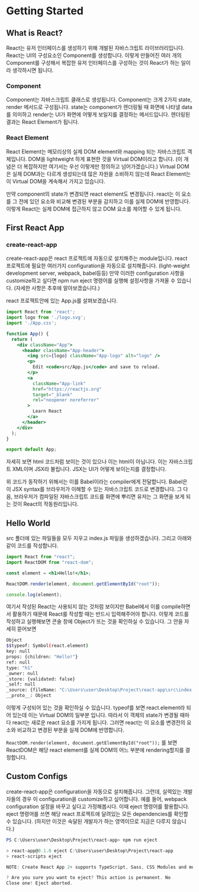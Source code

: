 # Getting Started

## What is React?

React는 유저 인터페이스를 생성하기 위해 개발된 자바스크립트 라이브러리입니다. React는 UI의 구성요소인 Component를 생성합니다. 이렇게 만들어진 여러 개의 Component를 구성해서 복잡한 유저 인터페이스를 구성하는 것이 React가 하는 일이라 생각하시면 됩니다.

### Component

Component는 자바스크립트 클래스로 생성됩니다. Component는 크게 2가지 state, render 메서드로 구성됩니다. state는 component가 렌더링될 때 화면에 나타낼 data를 의미하고 render는 UI가 화면에 어떻게 보일지를 결정하는 메서드입니다. 렌더링된 결과는 React Element가 됩니다.

### React Element

React Element는 메모리상의 실제 DOM element와 mapping 되는 자바스크립트 객체입니다. DOM을 lightweight 하게 표현한 것을 Virtual DOM이라고 합니다. (이 개념은 더 복잡하지만 여기서는 우선 이렇게만 정의하고 넘어가겠습니다.) Virtual DOM은 실제 DOM과는 다르게 생성되는데 많은 자원을 소비하지 않는데 React Element는 이 Virtual DOM을 계속해서 가지고 있습니다. 

만약 component의 state가 변경되면 react element도 변경됩니다. react는 이 요소를 그 전에 있던 요소와 비교해 변경된 부분을 감지하고 이를 실제 DOM에 반영합니다. 이렇게 React는 실제 DOM에 접근하지 않고 DOM 요소를 제어할 수 있게 됩니다. 

## First React App

### create-react-app

create-react-app은 react 프로젝트에 자동으로 설치해주는 module입니다. react 프로젝트에 필요한 여러가지 configuration을 자동으로 설치해줍니다. (light-weight development server, webpack, babel등등) 만약 이러한 configuration 사항을  customize하고 싶다면 npm run eject 명령어를 실행해 설정사항을 가져올 수 있습니다. (자세한 사항은 추후에 알아보겠습니다.)

react 프로젝트안에 있는 App.js를 살펴보겠습니다.

```jsx
import React from 'react';
import logo from './logo.svg';
import './App.css';

function App() {
  return (
    <div className="App">
      <header className="App-header">
        <img src={logo} className="App-logo" alt="logo" />
        <p>
          Edit <code>src/App.js</code> and save to reload.
        </p>
        <a
          className="App-link"
          href="https://reactjs.org"
          target="_blank"
          rel="noopener noreferrer"
        >
          Learn React
        </a>
      </header>
    </div>
  );
}

export default App;
```

자세히 보면 html 코드처럼 보이는 것이 있으나 이는 html이 아닙니다. 이는 자바스크립트 XML이며 JSX라 불립니다. JSX는 UI가 어떻게 보이는지를 결정합니다.

위 코드가 동작하기 위해서는 이를 Babel이라는 compiler에게 전달합니다. Babel은 이 JSX syntax를 브라우저가 이해할 수 있는 자바스크립트 코드로 변경합니다. 그 다음, 브라우저가 컴파일된 자바스크립트 코드를 화면에 뿌리면 유저는 그 화면을 보게 되는 것이 React의 작동원리입니다.

## Hello World

src 폴더에 있는 파일들을 모두 지우고 index.js 파일을 생성하겠습니다. 그리고 아래와 같이 코드를 작성합니다.

```jsx
import React from "react";
import ReactDOM from "react-dom";

const element = <h1>Hello!</h1>;

ReactDOM.render(element, document.getElementById("root"));

console.log(element);
```

여기서 작성된 React는 사용되지 않는 것처럼 보이지만 Babel에서 이를 compile하면서 활용하기 때문에 React를 작성할 때는 반드시 입력해주어야 합니다. 이렇게 코드를 작성하고 실행해보면 콘솔 창에 Object가 뜨는 것을 확인하실 수 있습니다. 그 안을 자세히 뜯어보면

```bash
Object
$$typeof: Symbol(react.element)
key: null
props: {children: "Hello!"}
ref: null
type: "h1"
_owner: null
_store: {validated: false}
_self: null
_source: {fileName: "C:\Users\user\Desktop\Project\react-app\src\index.js", lineNumber: 4}
__proto__: Object
```

이렇게 구성되어 있는 것을 확인하실 수 있습니다. typeof를 보면 react.element라 되어 있는데 이는 Virtual DOM의 일부분 입니다. 따라서 이 객체의 state가 변경될 때마다 react는 새로운 react 요소를 가지게 됩니다. 그러면 react는 이 요소를 변경전의 요소와 비교하고 변경된 부분을 실제 DOM에 반영합니다.

`ReactDOM.render(element, document.getElementById("root"));` 를 보면 ReactDOM은 해당 react element를 실제 DOM의 어느 부분에 rendering할지를 결정합니다.

## Custom Configs

create-react-app은 configuration을 자동으로 설치해줍니다. 그런데, 실력있는 개발자들의 경우 이 configuration을 customize하고 싶어합니다. 예를 들어, webpack configuration 설정을 바꾸고 싶다고 가정해봅시다. 이때 eject 명령어를 활용합니다. eject 명령어를 쓰면 해당 react 프로젝트에 달려있는 모든 dependencies를 확인할 수 있습니다. (하지만 이것은 숙달된 개발자가 하는 영역이므로 지금은 다루지 않습니다.)

```powershell
PS C:\Users\user\Desktop\Project\react-app> npm run eject

> react-app@0.1.0 eject C:\Users\user\Desktop\Project\react-app
> react-scripts eject

NOTE: Create React App 2+ supports TypeScript, Sass, CSS Modules and more without ejecting: https://reactjs.org/blog/2018/10/01/create-react-app-v2.html

? Are you sure you want to eject? This action is permanent. No
Close one! Eject aborted.
```

